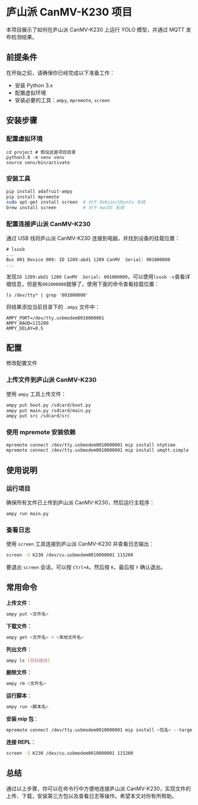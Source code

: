 # 庐山派 CanMV-K230 项目

本项目展示了如何在庐山派 CanMV-K230 上运行 YOLO 模型，并通过 MQTT 发布检测结果。

## 前提条件

在开始之前，请确保你已经完成以下准备工作：

- 安装 Python 3.x
- 配置虚拟环境
- 安装必要的工具：`ampy`, `mpremote`, `screen`

## 安装步骤

### 配置虚拟环境

```shell
cd project # 假设这是项目目录
python3.9 -m venv venv
source venv/bin/activate
```

### 安装工具

```bash
pip install adafruit-ampy
pip install mpremote
sudo apt-get install screen  # 对于 Debian/Ubuntu 系统
brew install screen          # 对于 macOS 系统
```

### 配置连接庐山派 CanMV-K230

通过 USB 线将庐山派 CanMV-K230 连接到电脑，并找到设备的挂载位置：

```shell
# lsusb
...
Bus 001 Device 009: ID 1209:abd1 1209 CanMV  Serial: 001000000
...
```

发现`ID 1209:abd1 1209 CanMV  Serial: 001000000`，可以使用`lsusb -v`查看详细信息，但是有`001000000`就够了，使用下面的命令查看挂载位置：

```shell
ls /dev/tty* | grep '001000000'
```

将结果添加当前目录下的 `.ampy` 文件中：

```plaintext
AMPY_PORT=/dev/tty.usbmodem0010000001
AMPY_BAUD=115200
AMPY_DELAY=0.5
```

## 配置

修改配置文件

### 上传文件到庐山派 CanMV-K230

使用 `ampy` 工具上传文件：

```bash
ampy put boot.py /sdcard/boot.py
ampy put main.py /sdcard/main.py
ampy put src /sdcard/src
```

### 使用 mpremote 安装依赖

```bash
mpremote connect /dev/tty.usbmodem0010000001 mip install ntptime
mpremote connect /dev/tty.usbmodem0010000001 mip install umqtt.simple
```

## 使用说明

### 运行项目

确保所有文件已上传到庐山派 CanMV-K230，然后运行主程序：

```bash
ampy run main.py
```

### 查看日志

使用 `screen` 工具连接到庐山派 CanMV-K230 并查看日志输出：

```bash
screen -S K230 /dev/cu.usbmodem0010000001 115200
```

要退出 `screen` 会话，可以按 `Ctrl+A`，然后按 `K`，最后按 `Y` 确认退出。

## 常用命令

**上传文件**：

```bash
ampy put <文件名>
```

**下载文件**：

```bash
ampy get <文件名> > <本地文件名>
```

**列出文件**：

```bash
ampy ls [目标路径]
```

**删除文件**：

```bash
ampy rm <文件名>
```

**运行脚本**：

```bash
ampy run <脚本名>
```

**安装 mip 包**：

```bash
mpremote connect /dev/tty.usbmodem0010000001 mip install <包名> --target="/sdcard/libs"
```

**连接 REPL**：

```bash
screen -S K230 /dev/cu.usbmodem0010000001 115200
```

## 总结

通过以上步骤，你可以在命令行中方便地连接庐山派 CanMV-K230，实现文件的上传、下载，安装第三方包以及查看日志等操作。希望本文对你有所帮助。
